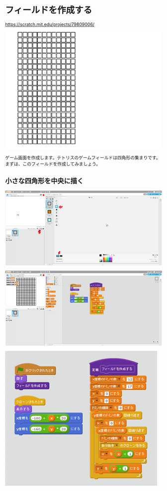 # フィールドを作成する

https://scratch.mit.edu/projects/79809006/

![](board.png)

ゲーム画面を作成します。テトリスのゲームフィールドは四角形の集まりです。
まずは、このフィールドを作成してみましょう。


## 小さな四角形を中央に描く

![](b001.png)


![](b002.png)

![](script.png)